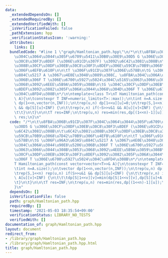 ```yaml
---
data:
  _extendedDependsOn: []
  _extendedRequiredBy: []
  _extendedVerifiedWith: []
  _isVerificationFailed: false
  _pathExtension: hpp
  _verificationStatusIcon: ':warning:'
  attributes:
    links: []
  bundledCode: "#line 1 \"graph/Hamltonian_path.hpp\"\n/*\n\t\u8FBA\u306B\u91CD\u307F\
    \u304C\u3064\u3044\u305F\u6709\u5411\u30B0\u30E9\u30D5 G \u306E\u30CF\u30DF\u30EB\
    \u30C8\u30F3\u8DEF (\u306E\u91CD\u307F) \u3092\u6C42\u3081\u308B\n\t\u6C42\u3081\
    \u308B\u30CF\u30DF\u30EB\u30C8\u30F3\u8DEF\u306E\u59CB\u70B9\u3068\u7D42\u70B9\
    \u306F\u4EFB\u610F\n\n\tT \u306F\u91CD\u307F\u306E\u578B\n\tG \u306F\u96A3\u63A5\
    \u884C\u5217 A \u3067\u4E0E\u3048\u3089\u308C, \u8FBA\u304C\u306A\u3044\u90E8\u5206\
    \u306B\u306F T \u306E\u6700\u5927\u5024\u304C\u5165\u3063\u3066\u3044\u308B\u3053\
    \u3068\u3092\u4EEE\u5B9A\u3059\u308B\n\tG \u304C\u30CF\u30DF\u30EB\u30C8\u30F3\
    \u8DEF\u3092\u3082\u305F\u306A\u3044\u3068\u304D\u306F T \u306E\u6700\u5927\u5024\
    \u304C\u8FD4\u308B\n*/\n\ntemplate<class T>\nT Hamiltonian_path(const vector<vector<T>>&\
    \ A){\n\tconstexpr T INF=numeric_limits<T>::max();\n\tint n=A.size();\n\tvector\
    \ dp(1<<n,vector(n,INF));\n\trep(u,n) dp[1<<u][u]=0;\n\trep(S,1<<n) rep(u,n) if(S>>u&1\
    \ && dp[S][u]<INF) {\n\t\trep(v,n) if(~S>>v&1 && A[u][v]<INF) {\n\t\t\tdp[S|1<<v][v]=min(dp[S|1<<v][v],dp[S][u]+A[u][v]);\n\
    \t\t}\n\t}\n\n\tT res=INF;\n\trep(u,n) res=min(res,dp[(1<<n)-1][u]);\n\treturn\
    \ res;\n}\n"
  code: "/*\n\t\u8FBA\u306B\u91CD\u307F\u304C\u3064\u3044\u305F\u6709\u5411\u30B0\u30E9\
    \u30D5 G \u306E\u30CF\u30DF\u30EB\u30C8\u30F3\u8DEF (\u306E\u91CD\u307F) \u3092\
    \u6C42\u3081\u308B\n\t\u6C42\u3081\u308B\u30CF\u30DF\u30EB\u30C8\u30F3\u8DEF\u306E\
    \u59CB\u70B9\u3068\u7D42\u70B9\u306F\u4EFB\u610F\n\n\tT \u306F\u91CD\u307F\u306E\
    \u578B\n\tG \u306F\u96A3\u63A5\u884C\u5217 A \u3067\u4E0E\u3048\u3089\u308C, \u8FBA\
    \u304C\u306A\u3044\u90E8\u5206\u306B\u306F T \u306E\u6700\u5927\u5024\u304C\u5165\
    \u3063\u3066\u3044\u308B\u3053\u3068\u3092\u4EEE\u5B9A\u3059\u308B\n\tG \u304C\
    \u30CF\u30DF\u30EB\u30C8\u30F3\u8DEF\u3092\u3082\u305F\u306A\u3044\u3068\u304D\
    \u306F T \u306E\u6700\u5927\u5024\u304C\u8FD4\u308B\n*/\n\ntemplate<class T>\n\
    T Hamiltonian_path(const vector<vector<T>>& A){\n\tconstexpr T INF=numeric_limits<T>::max();\n\
    \tint n=A.size();\n\tvector dp(1<<n,vector(n,INF));\n\trep(u,n) dp[1<<u][u]=0;\n\
    \trep(S,1<<n) rep(u,n) if(S>>u&1 && dp[S][u]<INF) {\n\t\trep(v,n) if(~S>>v&1 &&\
    \ A[u][v]<INF) {\n\t\t\tdp[S|1<<v][v]=min(dp[S|1<<v][v],dp[S][u]+A[u][v]);\n\t\
    \t}\n\t}\n\n\tT res=INF;\n\trep(u,n) res=min(res,dp[(1<<n)-1][u]);\n\treturn res;\n\
    }\n"
  dependsOn: []
  isVerificationFile: false
  path: graph/Hamltonian_path.hpp
  requiredBy: []
  timestamp: '2021-05-03 18:35:54+09:00'
  verificationStatus: LIBRARY_NO_TESTS
  verifiedWith: []
documentation_of: graph/Hamltonian_path.hpp
layout: document
redirect_from:
- /library/graph/Hamltonian_path.hpp
- /library/graph/Hamltonian_path.hpp.html
title: graph/Hamltonian_path.hpp
---
```


